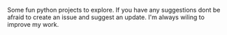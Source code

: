 Some fun python projects to explore. If you have any suggestions dont be afraid to create an issue and suggest an update.  I'm always wiling to improve my work. 

